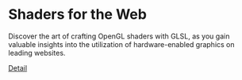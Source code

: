 # Shaders for the Web

Discover the art of crafting OpenGL shaders with GLSL, as you gain valuable insights into the utilization of hardware-enabled graphics on leading websites. 

[Detail](https://eduitfree.com/courses/shaders-for-the-web)